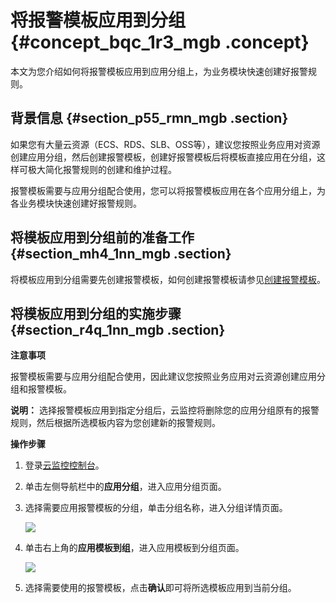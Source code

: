 # 将报警模板应用到分组 {#concept_bqc_1r3_mgb .concept}

本文为您介绍如何将报警模板应用到应用分组上，为业务模块快速创建好报警规则。

## 背景信息 {#section_p55_rmn_mgb .section}

如果您有大量云资源（ECS、RDS、SLB、OSS等），建议您按照业务应用对资源创建应用分组，然后创建报警模板，创建好报警模板后将模板直接应用在分组，这样可极大简化报警规则的创建和维护过程。

报警模板需要与应用分组配合使用，您可以将报警模板应用在各个应用分组上，为各业务模块快速创建好报警规则。

## 将模板应用到分组前的准备工作 {#section_mh4_1nn_mgb .section}

将模板应用到分组需要先创建报警模板，如何创建报警模板请参见[创建报警模板](intl.zh-CN/用户指南/报警服务/创建报警模板.md#)。

## 将模板应用到分组的实施步骤 {#section_r4q_1nn_mgb .section}

**注意事项**

报警模板需要与应用分组配合使用，因此建议您按照业务应用对云资源创建应用分组和报警模板。

**说明：** 选择报警模板应用到指定分组后，云监控将删除您的应用分组原有的报警规则，然后根据所选模板内容为您创建新的报警规则。

**操作步骤**

1.  登录[云监控控制台](https://cms-intl.console.aliyun.com)。
2.  单击左侧导航栏中的**应用分组**，进入应用分组页面。
3.  选择需要应用报警模板的分组，单击分组名称，进入分组详情页面。

    ![](http://static-aliyun-doc.oss-cn-hangzhou.aliyuncs.com/assets/img/106915/155661216837619_zh-CN.png)

4.  单击右上角的**应用模板到组**，进入应用模板到分组页面。

    ![](http://static-aliyun-doc.oss-cn-hangzhou.aliyuncs.com/assets/img/106915/155661216837620_zh-CN.png)

5.  选择需要使用的报警模板，点击**确认**即可将所选模板应用到当前分组。

